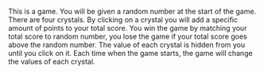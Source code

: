 This is a game. You will be given a random number at the start of the game. There are four crystals.
By clicking on a crystal you will add a specific amount of points to your total score.
You win the game by matching your total score to random number, you lose the game 
if your total score goes above the random number. The value of each crystal is hidden from
you until you click on it. Each time when the game starts, the game will change the values
of each crystal.
